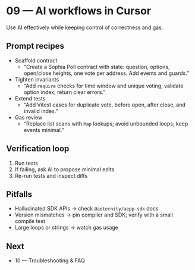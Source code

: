 # 09 — AI workflows in Cursor

Use AI effectively while keeping control of correctness and gas.

## Prompt recipes
- Scaffold contract
  - “Create a Sophia Poll contract with state: question, options, open/close heights, one vote per address. Add events and guards.”
- Tighten invariants
  - “Add `require` checks for time window and unique voting; validate option index; return clear errors.”
- Extend tests
  - “Add Vitest cases for duplicate vote, before open, after close, and invalid index.”
- Gas review
  - “Replace list scans with `Map` lookups; avoid unbounded loops; keep events minimal.”

## Verification loop
1) Run tests
2) If failing, ask AI to propose minimal edits
3) Re-run tests and inspect diffs

## Pitfalls
- Hallucinated SDK APIs → check `@aeternity/aepp-sdk` docs
- Version mismatches → pin compiler and SDK; verify with a small compile test
- Large loops or strings → watch gas usage

## Next
- 10 — Troubleshooting & FAQ
